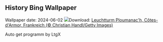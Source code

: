 ## History Bing Wallpaper
Wallpaper date: 2024-06-02
![](https://www.bing.com/th?id=OHR.MenRuz_DE-DE4765276671_UHD.jpg&w=1000)Download: [Leuchtturm Ploumanac'h, Côtes-d'Armor, Frankreich (© Christian Handl/Getty Images)](https://www.bing.com/th?id=OHR.MenRuz_DE-DE4765276671_UHD.jpg)

Auto get programm by LtgX
